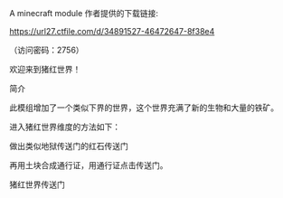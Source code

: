 A minecraft module
作者提供的下载链接:

https://url27.ctfile.com/d/34891527-46472647-8f38e4

（访问密码：2756）

欢迎来到猪红世界！

简介

此模组增加了一个类似下界的世界，这个世界充满了新的生物和大量的铁矿。







进入猪红世界维度的方法如下：

做出类似地狱传送门的红石传送门

再用土块合成通行证，用通行证点击传送门。

猪红世界传送门

